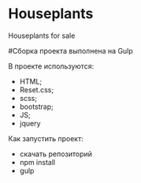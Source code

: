 # Houseplants
Houseplants for sale

#Сборка проекта выполнена на Gulp

В проекте используются:

- HTML;
- Reset.css;
- scss;
- bootstrap;
- JS;
- jquery

Как запустить проект:

- скачать репозиторий
- npm install
- gulp

